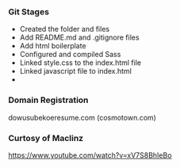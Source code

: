 ### Git Stages
- Created the folder and files
- Add README.md and .gitignore files
- Add html boilerplate
- Configured and compiled Sass
- Linked style.css to the index.html file
- Linked javascript file to index.html
- 

### Domain Registration
dowusubekoeresume.com (cosmotown.com)

### Curtosy of Maclinz
https://www.youtube.com/watch?v=xV7S8BhIeBo

